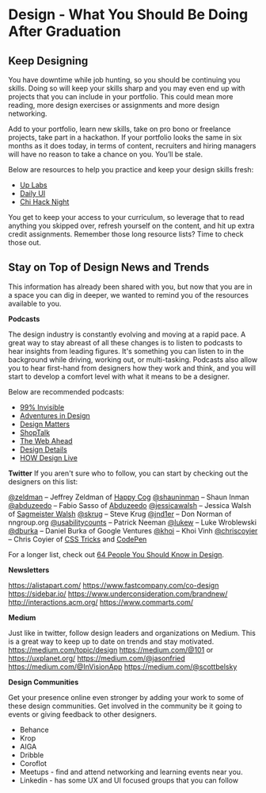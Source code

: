 # Design - What You Should Be Doing After Graduation

## Keep Designing

You have downtime while job hunting, so you should be continuing you skills. Doing so will keep your skills sharp and you may even end up with projects that you can include in your portfolio. This could mean more reading, more design exercises or assignments and more design networking. 

Add to your portfolio, learn new skills, take on pro bono or freelance projects, take part in a hackathon. If your portfolio looks the same in six months as it does today, in terms of content, recruiters and hiring managers will have no reason to take a chance on you. You’ll be stale.

Below are resources to help you practice and keep your design skills fresh:

- [Up Labs](https://www.uplabs.com/challenges)
- [Daily UI](https://www.dailyui.co/)
- [Chi Hack Night](https://chihacknight.org/)

You get to keep your access to your curriculum, so leverage that to read anything you skipped over, refresh yourself on the content, and hit up extra credit assignments. Remember those long resource lists? Time to check those out. 

## Stay on Top of Design News and Trends

This information has already been shared with you, but now that you are in a space you can dig in deeper, we wanted to remind you of the resources available to you.

**Podcasts**

The design industry is constantly evolving and moving at a rapid pace. A great way to stay abreast of all these changes is to listen to podcasts to hear insights from leading figures. It's something you can listen to in the background while driving, working out, or multi-tasking. Podcasts also allow you to hear first-hand from designers how they work and think, and you will start to develop a comfort level with what it means to be a designer.

Below are recommended podcasts:

- [99% Invisible](http://99percentinvisible.org/)
- [Adventures in Design](http://www.aidpodcast.com/)
- [Design Matters](http://www.debbiemillman.com/designmatters/)
- [ShopTalk](http://shoptalkshow.com/)
- [The Web Ahead](http://5by5.tv/webahead)
- [Design Details](http://spec.fm/podcasts/design-details)
- [HOW Design Live](http://www.howdesign.com/how-design-live-podcast/)

**Twitter**
If you aren't sure who to follow, you can start by checking out the designers on this list:

[@zeldman](https://twitter.com/zeldman) – Jeffrey Zeldman of [Happy Cog](http://www.happycog.com/)
[@shauninman](https://twitter.com/shauninman) – Shaun Inman
[@abduzeedo](http://twitter.com/abduzeedo) – Fabio Sasso of [Abduzeedo](http://www.abduzeedo.com/about)
[@jessicawalsh](https://twitter.com/jessicawalsh) – Jessica Walsh of [Sagmeister Walsh](http://sagmeisterwalsh.com/)
[@skrug](https://twitter.com/skrug) – Steve Krug
[@jnd1er](https://twitter.com/jnd1er) – Don Norman of nngroup.org
[@usabilitycounts](https://twitter.com/usabilitycounts) – Patrick Neeman
[@lukew](https://twitter.com/lukew) – Luke Wroblewski
[@dburka](https://twitter.com/dburka) – Daniel Burka of Google Ventures
[@khoi](https://twitter.com/khoi) – Khoi Vinh
[@chriscoyier](http://twitter.com/chriscoyier) – Chris Coyier of [CSS Tricks](http://css-tricks.com/) and [CodePen](http://codepen.io/)

For a longer list, check out [64 People You Should Know in Design](https://medium.com/tradecraft-traction/64-people-you-should-know-in-design-f28cf3c2cfaa#.vw9e5li2d).

**Newsletters**

https://alistapart.com/
https://www.fastcompany.com/co-design
https://sidebar.io/
https://www.underconsideration.com/brandnew/
http://interactions.acm.org/
https://www.commarts.com/

**Medium**

Just like in twitter, follow design leaders and organizations on Medium. This is a great way to keep up to date on trends and stay motivated.
https://medium.com/topic/design
https://medium.com/@101 or https://uxplanet.org/
https://medium.com/@jasonfried
https://medium.com/@InVisionApp
https://medium.com/@scottbelsky

**Design Communities**

Get your presence online even stronger by adding your work to some of these design communities. Get involved in the community be it going to events or giving feedback to other designers.

- Behance
- Krop
- AIGA
- Dribble
- Coroflot
- Meetups - find and attend networking and learning events near you.
- Linkedin - has some UX and UI focused groups that you can follow
